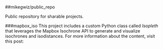 ##mikegwiz/public_repo

Public repository for sharable projects.

###mapbox_iso
This project includes a custom Python class called *Isopleth* that leverages the Mapbox Isochrone API to generate and visualize isochrones and isodistances.
For more information about the content, visit this post:

